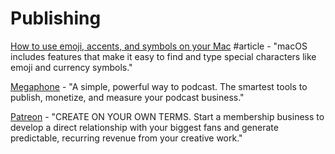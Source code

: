 # Publishing

[How to use emoji, accents, and symbols on your Mac](https://support.apple.com/en-us/HT201586) \#article - "macOS includes features that make it easy to find and type special characters like emoji and currency symbols."

[Megaphone](https://megaphone.fm/megaphone-publisher) - "A simple, powerful way to podcast. The smartest tools to publish, monetize, and measure your podcast business."

[Patreon](https://www.patreon.com/) - "CREATE ON YOUR OWN TERMS. Start a membership business to develop a direct relationship with your biggest fans and generate predictable, recurring revenue from your creative work."

